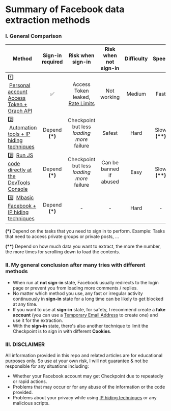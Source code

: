 # Summary of Facebook data extraction methods

### I. General Comparison 

| Method                                                                                                                                                                                        | Sign-in required | Risk when sign-in                                                                                          | Risk when not sign-in   | Difficulty | Speed            |
| --------------------------------------------------------------------------------------------------------------------------------------------------------------------------------------------- | :--------------: | :--------------------------------------------------------------------------------------------------------: | :---------------------: | :--------: | :--------------: |
| 1️⃣ &nbsp;[Personal account Access Token + Graph API](https://github.com/18520339/facebook-data-extraction/tree/master/1%20-%20Personal%20account%20Access%20Token%20with%20Graph%20API)      | ✅               | Access Token leaked, [Rate Limits](https://developers.facebook.com/docs/graph-api/overview/rate-limiting/) | Not working             | Medium     | Fast             | 
| 2️⃣ &nbsp;[Automation tools + IP hiding techniques](https://github.com/18520339/facebook-data-extraction/tree/master/2%20-%20Automation%20tools%20with%20IP%20hiding%20techniques)            | Depend **(\*)**  | Checkpoint but less *loading more* failure                                                                 | Safest                  | Hard       | Slow **(\**)**   |
| 3️⃣ &nbsp;[Run JS code directly at the DevTools Console](https://github.com/18520339/facebook-data-extraction/tree/master/3%20-%20Run%20JS%20code%20directly%20at%20the%20DevTools%20Console) | Depend **(\*)**  | Checkpoint but less *loading more* failure                                                                 | Can be banned if abused | Easy       | Slow **(\**)**   |
| 4️⃣ &nbsp;[Mbasic Facebook + IP hiding techniques](https://github.com/18520339/facebook-data-extraction/tree/master/4%20-%20Mbasic%20Facebook%20+%20IP%20hiding%20techniques)                 | Depend **(\*)**  | -                                                                                                          | -                       | Hard       | -                |

**(\*)** Depend on the tasks that you need to sign in to perform. Example: Tasks that need to access private groups or private posts, ... 
  
**(\**)** Depend on how much data you want to extract, the more the number, the more times for scrolling down to load the contents.

### II. My general conclusion after many tries with different methods

- When run at **not sign-in** state, Facebook usually redirects to the login page or prevent you from loading more comments / replies.
- No matter which method you use, any fast or irregular activity continuously in **sign-in** state for a long time can be likely to get blocked at any time. 
- If you want to use at **sign-in** state, for safety, I recommend create a **fake account** (you can use a [Temporary Email Address](https://temp-mail.org/en/) to create one) and use it for the extraction.
- With the **sign-in** state, there's also another technique to limit the Checkpoint is to sign in with different **Cookies**.

### III. DISCLAIMER

All information provided in this repo and related articles are for educational purposes only. So use at your own risk, I will not guarantee & not be responsible for any situations including:
- Whether your Facebook account may get Checkpoint due to repeatedly or rapid actions. 
- Problems that may occur or for any abuse of the information or the code provided.
- Problems about your privacy while using [IP hiding techniques](https://github.com/18520339/facebook-data-extraction/tree/master/2%20-%20Automation%20tools%20with%20IP%20hiding%20techniques#ii-ip-hiding-techniques) or any malicious scripts.